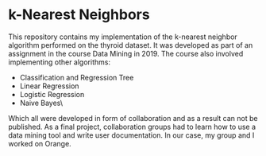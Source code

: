 # k-Nearest Neighbors
This repository contains my implementation of the k-nearest neighbor algorithm performed on the thyroid dataset. It was developed as part of an assignment in the course Data Mining in 2019.
The course also involved implementing other algorithms:
- Classification and Regression Tree
- Linear Regression
- Logistic Regression
- Naive Bayes\

Which all were developed in form of collaboration and as a result can not be published. As a final project, collaboration groups had to learn how to use a data mining tool and write user documentation. In our case, my group and I worked on Orange.
